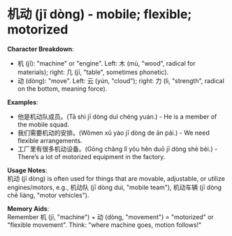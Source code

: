 # **机动 (jī dòng) - mobile; flexible; motorized**

**Character Breakdown**:  
- 机 (jī): "machine" or "engine". Left: 木 (mù, "wood", radical for materials); right: 几 (jī, "table", sometimes phonetic).  
- 动 (dòng): "move". Left: 云 (yún, "cloud"); right: 力 (lì, "strength", radical on the bottom, meaning force).

**Examples**:  
- 他是机动队成员。(Tā shì jī dòng duì chéng yuán.) - He is a member of the mobile squad.  
- 我们需要机动的安排。(Wǒmen xū yào jī dòng de ān pái.) - We need flexible arrangements.  
- 工厂里有很多机动设备。(Gōng chǎng lǐ yǒu hěn duō jī dòng shè bèi.) - There’s a lot of motorized equipment in the factory.

**Usage Notes**:  
机动 (jī dòng) is often used for things that are movable, adjustable, or utilize engines/motors, e.g., 机动队 (jī dòng duì, "mobile team"), 机动车辆 (jī dòng chē liàng, "motor vehicles").

**Memory Aids**:  
Remember 机 (jī, "machine") + 动 (dòng, "movement") = "motorized" or "flexible movement". Think: "where machine goes, motion follows!"
